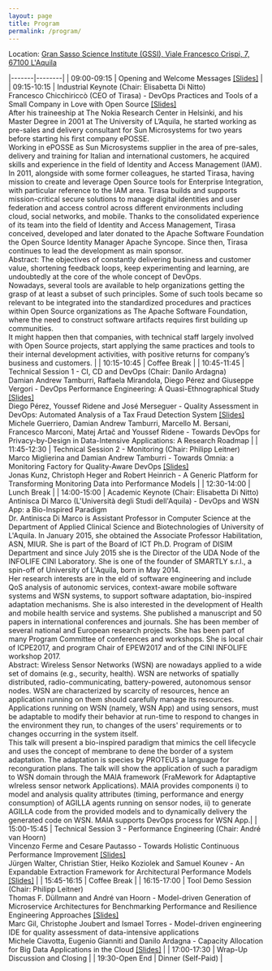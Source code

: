 ```yaml
---
layout: page
title: Program
permalink: /program/
---
```


Location: [Gran Sasso Science Institute (GSSI), Viale Francesco Crispi, 7, 67100 L'Aquila](http://gssi.infn.it/)

|-------|--------|
| 09:00-09:15 | Opening and Welcome Messages [\[Slides\]](/files/01_QUDOS2017_Introduction.pdf) |
| 09:15-10:15 | Industrial Keynote (Chair: Elisabetta Di Nitto) <br /> Francesco Chicchiriccò (CEO of Tirasa) - DevOps Practices and Tools of a Small Company in Love with Open Source [\[Slides\]](https://www.slideshare.net/ilgrosso/devops-practices-and-tools-of-a-small-company-in-love-with-open-source) <br /> After his traineeship at The Nokia Research Center in Helsinki, and his Master Degree in 2001 at The University of L’Aquila, he started working as pre-sales and delivery consultant for Sun Microsystems for two years before starting his first company ePOSSE. <br /> Working in ePOSSE as Sun Microsystems supplier in the area of pre-sales, delivery and training for Italian and international customers, he acquired skills and experience in the field of Identity and Access Management (IAM). <br /> In 2011, alongside with some former colleagues, he started Tirasa, having mission to create and leverage Open Source tools for Enterprise Integration, with particular reference to the IAM area. Tirasa builds and supports mission-critical secure solutions to manage digital identities and user federation and access control across different environments including cloud, social networks, and mobile. Thanks to the consolidated experience of its team into the field of Identity and Access Management, Tirasa conceived, developed and later donated to the Apache Software Foundation the Open Source Identity Manager Apache Syncope. Since then, Tirasa continues to lead the development as main sponsor. <br /> Abstract: The objectives of constantly delivering business and customer value, shortening feedback loops, keep experimenting and learning, are undoubtedly at the core of the whole concept of DevOps. <br /> Nowadays, several tools are available to help organizations getting the grasp of at least a subset of such principles. Some of such tools became so relevant to be integrated into the standardized procedures and practices within Open Source organizations as The Apache Software Foundation, where the need to construct software artifacts requires first building up communities. <br /> It might happen then that companies, with technical staff largely involved with Open Source projects, start applying the same practices and tools to their internal development activities, with positive returns for company’s business and customers. |
| 10:15-10:45 | Coffee Break |
| 10:45-11:45 | Technical Session 1 - CI, CD and DevOps (Chair: Danilo Ardagna) <br /> Damian Andrew Tamburri, Raffaela Mirandola, Diego Pérez and Giuseppe Vergori - DevOps Performance Engineering: A Quasi-Ethnographical Study [\[Slides\]](/files/03_QUDOS2017_EthnographicalStudy.pdf) <br /> Diego Pérez, Youssef Ridene and José Merseguer - Quality Assessment in DevOps: Automated Analysis of a Tax Fraud Detection System [\[Slides\]](/files/04_QUDOS2017_TaxFraudDetection.pdf) <br /> Michele Guerriero, Damian Andrew Tamburri, Marcello M. Bersani, Francesco Marconi, Matej Artač and Youssef Ridene - Towards DevOps for Privacy-by-Design in Data-Intensive Applications: A Research Roadmap |
| 11:45-12:30 | Technical Session 2 - Monitoring (Chair: Philipp Leitner) <br /> Marco Miglierina and Damian Andrew Tamburri - Towards Omnia: a Monitoring Factory for Quality-Aware DevOps [\[Slides\]](/files/06_QUDOS2017_MonitoringFactoryDevOps.pdf) <br /> Jonas Kunz, Christoph Heger and Robert Heinrich - A Generic Platform for Transforming Monitoring Data into Performance Models |
| 12:30-14:00 | Lunch Break |
| 14:00-15:00 | Academic Keynote (Chair: Elisabetta Di Nitto) <br /> Antinisca Di Marco (L'Università degli Studi dell'Aquila) - DevOps and WSN App: a Bio-Inspired Paradigm <br /> Dr. Antinisca Di Marco is Assistant Professor in Computer Science at the Department of Applied Clinical Science and Biotechnologies of University of L'Aquila. In January 2015, she obtained the Associate Professor Habilitation, ASN, MIUR. She is part of the Board of ICT Ph.D. Program of DISIM Department and since July 2015 she is the Director of the UDA Node of the INFOLIFE CINI Laboratory. She is one of the founder of SMARTLY s.r.l., a spin-off of University of L'Aquila, born in May 2014. <br /> Her research interests are in the eld of software engineering and include QoS analysis of autonomic services, context-aware mobile software systems and WSN systems, to support software adaptation, bio-inspired adaptation mechanisms. She is also interested in the development of Health and mobile health service and systems. She published a manuscript and 50 papers in international conferences and journals. She has been member of several national and European research projects. She has been part of many Program Committee of conferences and workshops. She is local chair of ICPE2017, and program Chair of EPEW2017 and of the CINI INFOLIFE workshop 2017. <br /> Abstract: Wireless Sensor Networks (WSN) are nowadays applied to a wide set of domains (e.g., security, health). WSN are networks of spatially distributed, radio-communicating, battery-powered, autonomous sensor nodes. WSN are characterized by scarcity of resources, hence an application running on them should carefully manage its resources. Applications running on WSN (namely, WSN App) and using sensors, must be adaptable to modify their behavior at run-time to respond to changes in the environment they run, to changes of the users' requirements or to changes occurring in the system itself. <br /> This talk will present a bio-inspired paradigm that mimics the cell lifecycle and uses the concept of membrane to dene the border of a system adaptation. The adaptation is species by PROTEUS a language for reconguration plans. The talk will show the application of such a paradigm to WSN domain through the MAIA framework (FraMework for Adaptaptive wIreless sensor network Applications). MAIA provides components i) to model and analysis quality attributes (timing, performance and energy consumption) of AGILLA agents running on sensor nodes, ii) to generate AGILLA code from the provided models and to dynamically delivery the generated code on WSN. MAIA supports DevOps process for WSN App.|
| 15:00-15:45 | Technical Session 3 - Performance Engineering (Chair: André van Hoorn) <br /> Vincenzo Ferme and Cesare Pautasso - Towards Holistic Continuous Performance Improvement [\[Slides\]](https://www.slideshare.net/vincenzoferme/towards-holistic-continuous-software-performance-assessment) <br /> Jürgen Walter, Christian Stier, Heiko Koziolek and Samuel Kounev - An Expandable Extraction Framework for Architectural Performance Models [\[Slides\]](/files/10_QUDOS2017_ExpandableExtractionFrameworkArchitecturalPerformanceModels.pdf) |
| 15:45-16:15 | Coffee Break |
| 16:15-17:00 | Tool Demo Session (Chair: Philipp Leitner) <br /> Thomas F. Düllmann and André van Hoorn - Model-driven Generation of Microservice Architectures for Benchmarking Performance and Resilience Engineering Approaches [\[Slides\]](/files/11_QUDOS2017_Model-drivenGenerationMicroserviceArchitectures.pdf) <br /> Marc Gil, Christophe Joubert and Ismael Torres - Model-driven engineering IDE for quality assessment of data-intensive applications <br /> Michele Ciavotta, Eugenio Gianniti and Danilo Ardagna - Capacity Allocation for Big Data Applications in the Cloud [\[Slides\]](/files/13_QUDOS2017_CapacityAllocationForBigData.pdf) |
| 17:00-17:30 | Wrap-Up Discussion and Closing |
| 19:30-Open End | Dinner (Self-Paid) |

<style>
table{
border-collapse: collapse;
border-spacing: 0;
border:1px solid #000000;
}

th{
border:1px solid #000000;
}

td{
border:1px solid #000000;
padding: 5px;
}
</style>
